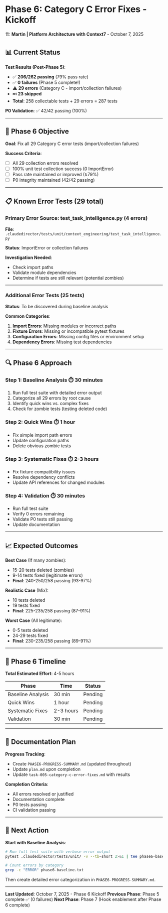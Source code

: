 # Phase 6: Category C Error Fixes - Kickoff

🏗️ **Martin | Platform Architecture with Context7** - October 7, 2025

## 📊 **Current Status**

**Test Results (Post-Phase 5)**:
- ✅ **206/262 passing** (79% pass rate)
- ✅ **0 failures** (Phase 5 complete!)
- ⚠️ **29 errors** (Category C - import/collection failures)
- ⏭️ **23 skipped**
- **Total**: 258 collectable tests + 29 errors = 287 tests

**P0 Validation**: ✅ 42/42 passing (100%)

---

## 🎯 **Phase 6 Objective**

**Goal**: Fix all 29 Category C error tests (import/collection failures)

**Success Criteria**:
- [ ] All 29 collection errors resolved
- [ ] 100% unit test collection success (0 ImportError)
- [ ] Pass rate maintained or improved (≥79%)
- [ ] P0 integrity maintained (42/42 passing)

---

## 📋 **Known Error Tests** (29 total)

### **Primary Error Source: test_task_intelligence.py** (4 errors)
**File**: `.claudedirector/tests/unit/context_engineering/test_task_intelligence.py`

**Status**: ImportError or collection failures

**Investigation Needed**:
- Check import paths
- Validate module dependencies
- Determine if tests are still relevant (potential zombies)

---

### **Additional Error Tests** (25 tests)
**Status**: To be discovered during baseline analysis

**Common Categories**:
1. **Import Errors**: Missing modules or incorrect paths
2. **Fixture Errors**: Missing or incompatible pytest fixtures
3. **Configuration Errors**: Missing config files or environment setup
4. **Dependency Errors**: Missing test dependencies

---

## 🔍 **Phase 6 Approach**

### **Step 1: Baseline Analysis** ⏱️ 30 minutes
1. Run full test suite with detailed error output
2. Categorize all 29 errors by root cause
3. Identify quick wins vs. complex fixes
4. Check for zombie tests (testing deleted code)

### **Step 2: Quick Wins** ⏱️ 1 hour
- Fix simple import path errors
- Update configuration paths
- Delete obvious zombie tests

### **Step 3: Systematic Fixes** ⏱️ 2-3 hours
- Fix fixture compatibility issues
- Resolve dependency conflicts
- Update API references for changed modules

### **Step 4: Validation** ⏱️ 30 minutes
- Run full test suite
- Verify 0 errors remaining
- Validate P0 tests still passing
- Update documentation

---

## 📈 **Expected Outcomes**

**Best Case** (If many zombies):
- 15-20 tests deleted (zombies)
- 9-14 tests fixed (legitimate errors)
- **Final**: 240-250/258 passing (93-97%)

**Realistic Case** (Mix):
- 10 tests deleted
- 19 tests fixed
- **Final**: 225-235/258 passing (87-91%)

**Worst Case** (All legitimate):
- 0-5 tests deleted
- 24-29 tests fixed
- **Final**: 230-235/258 passing (89-91%)

---

## 🚀 **Phase 6 Timeline**

**Total Estimated Effort**: 4-5 hours

| Phase | Time | Status |
|-------|------|--------|
| Baseline Analysis | 30 min | Pending |
| Quick Wins | 1 hour | Pending |
| Systematic Fixes | 2-3 hours | Pending |
| Validation | 30 min | Pending |

---

## 📝 **Documentation Plan**

**Progress Tracking**:
- Create `PHASE6-PROGRESS-SUMMARY.md` (updated throughout)
- Update `plan.md` upon completion
- Update `task-005-category-c-error-fixes.md` with results

**Completion Criteria**:
- All errors resolved or justified
- Documentation complete
- P0 tests passing
- CI validation passing

---

## 🎯 **Next Action**

**Start with Baseline Analysis**:
```bash
# Run full test suite with verbose error output
pytest .claudedirector/tests/unit/ -v --tb=short 2>&1 | tee phase6-baseline.txt

# Count errors by category
grep -c "ERROR" phase6-baseline.txt
```

Then create detailed error categorization in `PHASE6-PROGRESS-SUMMARY.md`.

---

**Last Updated**: October 7, 2025 - Phase 6 Kickoff
**Previous Phase**: Phase 5 complete ✅ (0 failures)
**Next Phase**: Phase 7 (Hook enablement after Phase 6 complete)
